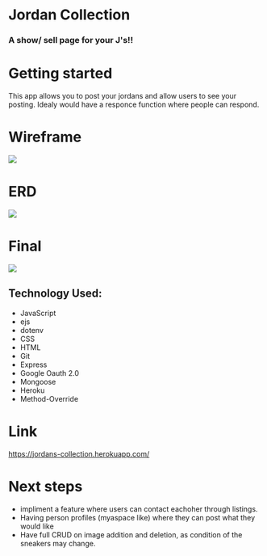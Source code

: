 # Jordan Collection
### A show/ sell page for your J's!!

# Getting started

This app allows you to post your jordans and allow users to see your posting. Idealy would have a responce function where people can respond.

# Wireframe
![](https://trello.com/1/cards/61855466df5bfb62eb945635/attachments/61855466df5bfb62eb945640/previews/61855466df5bfb62eb94568d/download/wireframe.png)

# ERD
![](https://trello.com/1/cards/6185545d04fd6f1a40bd6fa3/attachments/6185545d04fd6f1a40bd6fb0/previews/6185545f04fd6f1a40bd700c/download/ERD.png)

# Final
![](https://i.ibb.co/t4fPsgG/project.png)

## Technology Used:
- JavaScript
- ejs
- dotenv
- CSS
- HTML
- Git
- Express
- Google Oauth 2.0
- Mongoose
- Heroku
- Method-Override

# Link
https://jordans-collection.herokuapp.com/

# Next steps
- impliment a feature where users can contact eachoher through listings.
- Having person profiles (myaspace like) where they can post what they would like
- Have full CRUD on image addition and deletion, as condition of the sneakers may change.